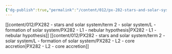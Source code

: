 ```yaml
---
{"dg-publish":true,"permalink":"/content/012/px-282-stars-and-solar-system/term-2-solar-system/l-formation-of-solar-system/l-formation-of-solar-system/","noteIcon":"1","created":"2025-03-07T11:08:16.122+00:00","updated":"2025-03-16T11:27:42.673+00:00"}
---
```


[[content/012/PX282 - stars and solar system/term 2 - solar system/L - formation of solar system/PX282 - L1 - nebular hypothesis\|PX282 - L1 - nebular hypothesis]]
[[content/012/PX282 - stars and solar system/term 2 - solar system/L - formation of solar system/PX282 - L2 - core accretion\|PX282 - L2 - core accretion]]
